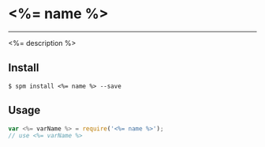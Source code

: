 # <%= name %>

---

<%= description %>

## Install

```
$ spm install <%= name %> --save
```

## Usage

```js
var <%= varName %> = require('<%= name %>');
// use <%= varName %>
```

<!-- 多说 -->
<div class="ds-thread"></div>
<script type="text/javascript">
  var duoshuoQuery = {short_name:"xdoc"};
  (function() {
    var ds = document.createElement('script');
    ds.type = 'text/javascript';ds.async = true;
    ds.src = 'http://static.duoshuo.com/embed.js';
    ds.charset = 'UTF-8';
    (document.getElementsByTagName('head')[0]
     || document.getElementsByTagName('body')[0]).appendChild(ds);
  })();
</script>
<!-- 多说 -->